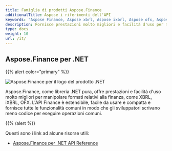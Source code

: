 ```yaml
---
title: Famiglia di prodotti Aspose.Finance
additionalTitle: Aspose i riferimenti dell'API
keywords: "Aspose Finance, Aspose xbrl, Aspose ixbrl, Aspose ofx, Aspose.Finance for.net"
description: Fornisce prestazioni molto migliori e facilità d'uso per manipolare formati relativi alla finanza, come XBRL, iXBRL, OFX utilizzando vari linguaggi di programmazione.
type: docs
weight: 10
url: /it/
---
```


## Aspose.Finance per .NET

{{% alert color="primary" %}}

![Aspose.Finance per il logo del prodotto .NET](../home_1.png)


Aspose.Finance, come libreria .NET pura, offre prestazioni e facilità d'uso molto migliori per manipolare formati relativi alla finanza, come XBRL, iXBRL, OFX. L'API Finance è estensibile, facile da usare e compatta e fornisce tutte le funzionalità comuni in modo che gli sviluppatori scrivano meno codice per eseguire operazioni comuni.

{{% /alert %}}



Questi sono i link ad alcune risorse utili:
- [Aspose.Finance per .NET API Reference](/finance/it/net/)